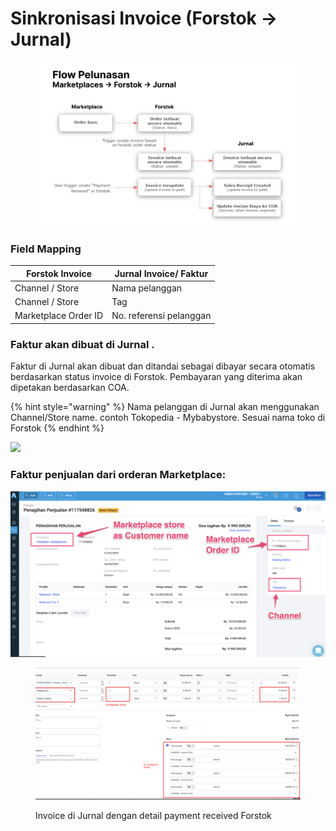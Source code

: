 # Sinkronisasi Invoice (Forstok → Jurnal)

<figure><img src="../../../.gitbook/assets/image (1) (1) (1).png" alt=""><figcaption></figcaption></figure>

### **Field Mapping**

| **Forstok Invoice**  | **Jurnal Invoice/ Faktur** |
| -------------------- | -------------------------- |
| Channel / Store      | Nama pelanggan             |
| Channel / Store      | Tag                        |
| Marketplace Order ID | No. referensi pelanggan    |

### Faktur akan dibuat di Jurnal .&#x20;

Faktur di Jurnal akan dibuat dan ditandai sebagai dibayar secara otomatis berdasarkan status invoice di Forstok. Pembayaran yang diterima akan dipetakan berdasarkan COA.

{% hint style="warning" %}
Nama pelanggan di Jurnal akan menggunakan Channel/Store name. contoh Tokopedia - Mybabystore. Sesuai nama toko di Forstok
{% endhint %}

![](<../../../.gitbook/assets/Screen Shot 2022-03-10 at 1.19.56 PM (1).png>)

### Faktur penjualan dari orderan Marketplace:

![](<../../../.gitbook/assets/Screen Shot 2022-03-11 at 10.56.30 AM.png>)

<figure><img src="../../../.gitbook/assets/image (11).png" alt=""><figcaption><p>Invoice di Jurnal dengan detail payment received Forstok</p></figcaption></figure>
